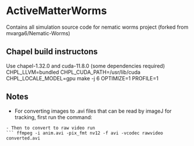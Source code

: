 # ActiveMatterWorms
Contains all simulation source code for nematic worms project (forked from mvarga6/Nematic-Worms)

## Chapel build instructons
Use chapel-1.32.0 and cuda-11.8.0 (some dependencies required)
CHPL_LLVM=bundled CHPL_CUDA_PATH=/usr/lib/cuda CHPL_LOCALE_MODEL=gpu make -j 6 OPTIMIZE=1 PROFILE=1



## Notes
 - For converting images to .avi files that can be read by imageJ for tracking, first run the command:
 ```ffmpeg -framerate 1 -i frame%05d.png -c:v libx264 -r 1 pix_fmt yuv420p anim.avi
 - Then to convert to raw video run
 ``` ffmpeg -i anim.avi -pix_fmt nv12 -f avi -vcodec rawvideo converted.avi